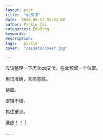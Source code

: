 ```yaml
---
layout: post  
title:  "qq交流"
date:  2008-09-17 01:03:00
author: Pickle Cai  
categories: EduBlog  
keywords: 
description:   
tags:	pickle   
cover:  "/assets/cover.jpg"  

---
```


应该整理一下历次qq交流，在此预留一个位置。



用词准确，言简意赅。



读顺。



逻辑不错。



抓住重点。



谦虚！！！



……



 



		    
